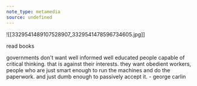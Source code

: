 ```yaml
---
note_type: metamedia
source: undefined
---
```

![[3329541489107528907_3329541478596734605.jpg]]

read books

governments don't want well informed well educated people capable of critical thinking. that is against their interests. they want obedient workers, people who are just smart enough to run the machines and do the paperwork. and just dumb enough to passively accept it. - george carlin